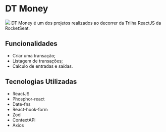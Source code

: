 # DT Money
<img src="https://i.imgur.com/LGEXSHe.gif">
DT Money é um dos projetos realizados ao decorrer da Trilha ReactJS da RocketSeat.

## Funcionalidades
- Criar uma transação;
- Listagem de transações;
- Calculo de entradas e saídas.

## Tecnologias Utilizadas
- ReactJS
- Phosphor-react
- Date-fns
- React-hook-form
- Zod
- ContextAPI
- Axios
